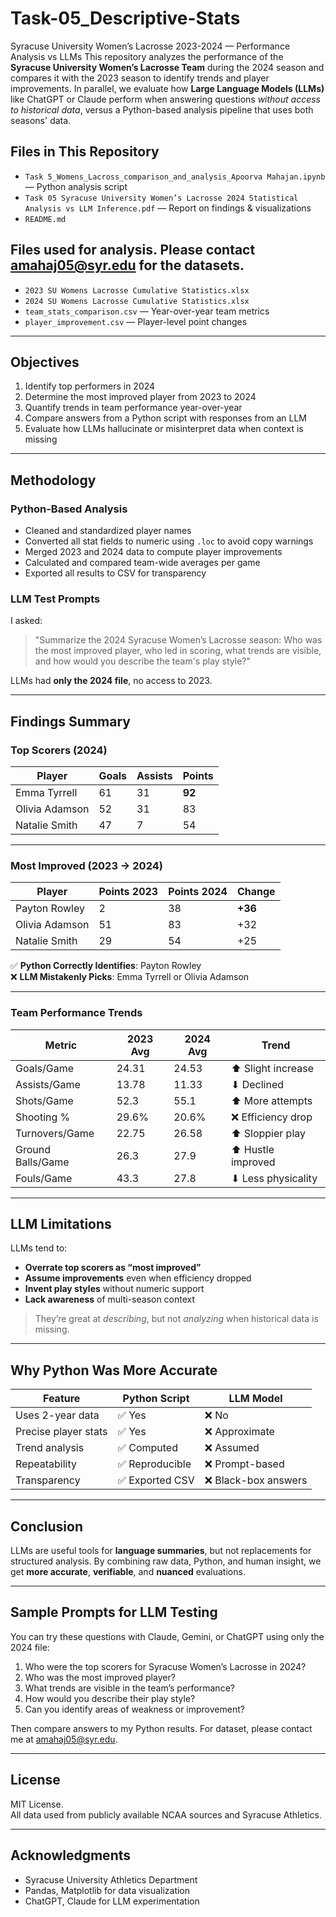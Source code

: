 # Task-05_Descriptive-Stats
Syracuse University Women’s Lacrosse 2023-2024 — Performance Analysis vs LLMs
This repository analyzes the performance of the **Syracuse University Women’s Lacrosse Team** during the 2024 season and compares it with the 2023 season to identify trends and player improvements. In parallel, we evaluate how **Large Language Models (LLMs)** like ChatGPT or Claude perform when answering questions *without access to historical data*, versus a Python-based analysis pipeline that uses both seasons' data.

## Files in This Repository
- `Task 5_Womens_Lacross_comparison_and_analysis_Apoorva Mahajan.ipynb` — Python analysis script
- `Task 05 Syracuse University Women’s Lacrosse 2024 Statistical Analysis vs LLM Inference.pdf` — Report on findings & visualizations
- `README.md`

## Files used for analysis. Please contact amahaj05@syr.edu for the datasets.
- `2023 SU Womens Lacrosse Cumulative Statistics.xlsx`  
- `2024 SU Womens Lacrosse Cumulative Statistics.xlsx`  
- `team_stats_comparison.csv` — Year-over-year team metrics
- `player_improvement.csv` — Player-level point changes
---

## Objectives

1. Identify top performers in 2024
2. Determine the most improved player from 2023 to 2024
3. Quantify trends in team performance year-over-year
4. Compare answers from a Python script with responses from an LLM
5. Evaluate how LLMs hallucinate or misinterpret data when context is missing

---

## Methodology

### Python-Based Analysis
- Cleaned and standardized player names
- Converted all stat fields to numeric using `.loc` to avoid copy warnings
- Merged 2023 and 2024 data to compute player improvements
- Calculated and compared team-wide averages per game
- Exported all results to CSV for transparency

### LLM Test Prompts
I asked:
> "Summarize the 2024 Syracuse Women’s Lacrosse season: Who was the most improved player, who led in scoring, what trends are visible, and how would you describe the team's play style?"

LLMs had **only the 2024 file**, no access to 2023.

---

## Findings Summary

### Top Scorers (2024)
| Player          | Goals | Assists | Points |
|----------------|-------|---------|--------|
| Emma Tyrrell   | 61    | 31      | **92** |
| Olivia Adamson | 52    | 31      | 83     |
| Natalie Smith  | 47    | 7       | 54     |

---

### Most Improved (2023 → 2024)
| Player         | Points 2023 | Points 2024 | Change |
|----------------|-------------|-------------|--------|
| Payton Rowley | 2           | 38          | **+36** |
| Olivia Adamson| 51          | 83          | +32     |
| Natalie Smith | 29          | 54          | +25     |

✅ **Python Correctly Identifies**: Payton Rowley  
❌ **LLM Mistakenly Picks**: Emma Tyrrell or Olivia Adamson

---

### Team Performance Trends
| Metric             | 2023 Avg | 2024 Avg | Trend               |
|--------------------|----------|----------|----------------------|
| Goals/Game         | 24.31    | 24.53    | ⬆ Slight increase   |
| Assists/Game       | 13.78    | 11.33    | ⬇ Declined          |
| Shots/Game         | 52.3     | 55.1     | ⬆ More attempts     |
| Shooting %         | 29.6%    | 20.6%    | ❌ Efficiency drop  |
| Turnovers/Game     | 22.75    | 26.58    | ⬆ Sloppier play     |
| Ground Balls/Game  | 26.3     | 27.9     | ⬆ Hustle improved   |
| Fouls/Game         | 43.3     | 27.8     | ⬇ Less physicality  |

---

## LLM Limitations

LLMs tend to:
- **Overrate top scorers as “most improved”**
- **Assume improvements** even when efficiency dropped
- **Invent play styles** without numeric support
- **Lack awareness** of multi-season context

> They’re great at *describing*, but not *analyzing* when historical data is missing.

---

## Why Python Was More Accurate

| Feature              | Python Script | LLM Model |
|----------------------|---------------|-----------|
| Uses 2-year data      | ✅ Yes        | ❌ No      |
| Precise player stats  | ✅ Yes        | ❌ Approximate |
| Trend analysis        | ✅ Computed   | ❌ Assumed |
| Repeatability         | ✅ Reproducible | ❌ Prompt-based |
| Transparency          | ✅ Exported CSV | ❌ Black-box answers |

---

## Conclusion

LLMs are useful tools for **language summaries**, but not replacements for structured analysis. By combining raw data, Python, and human insight, we get **more accurate**, **verifiable**, and **nuanced** evaluations.

---

## Sample Prompts for LLM Testing

You can try these questions with Claude, Gemini, or ChatGPT using only the 2024 file:

1. Who were the top scorers for Syracuse Women’s Lacrosse in 2024?
2. Who was the most improved player?
3. What trends are visible in the team’s performance?
4. How would you describe their play style?
5. Can you identify areas of weakness or improvement?

Then compare answers to my Python results. For dataset, please contact me at amahaj05@syr.edu.

---

## License

MIT License.  
All data used from publicly available NCAA sources and Syracuse Athletics.

---

## Acknowledgments

- Syracuse University Athletics Department  
- Pandas, Matplotlib for data visualization  
- ChatGPT, Claude for LLM experimentation
